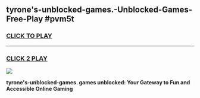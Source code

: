 
## tyrone's-unblocked-games.-Unblocked-Games-Free-Play #pvm5t
<h3>
<a href="https://us.freeplayer.one?title=tyrone's-unblocked-games.&ref=9M">CLICK TO PLAY</a></h3>
<hr>

<h3>
<a href="https://us.freeplayer.one?title=tyrone's-unblocked-games.&ref=9M">CLICK 2 PLAY</a>
  
</h3>

<a href="https://us.freeplayer.one?title=tyrone's-unblocked-games.&ref=9M"><img src="https://clearcache.store/games.png"></a>


**tyrone's-unblocked-games. games unblocked: Your Gateway to Fun and Accessible Online Gaming**
